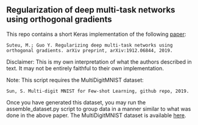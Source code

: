 ## Regularization of deep multi-task networks using orthogonal gradients
This repo contains a short Keras implementation of the following [paper](https://arxiv.org/abs/1912.06844):

```
Suteu, M.; Guo Y. Regularizing deep multi-task networks using orthogonal gradients. arXiv preprint, arXiv:1912.06844, 2019. 
```

Disclaimer: This is my own interpretation of what the authors described in text. It may not be entirely faithful to their own implementation. 


Note: This script requires the MultiDigitMNIST dataset:
```
Sun, S. Multi-digit MNIST for Few-shot Learning, github repo, 2019. 
```
Once you have generated this dataset, you may run the assemble_dataset.py script to group data in a manner similar to what was done in the above paper. The MultiDigitMNIST dataset is available [here](https://github.com/shaohua0116/MultiDigitMNIST).








